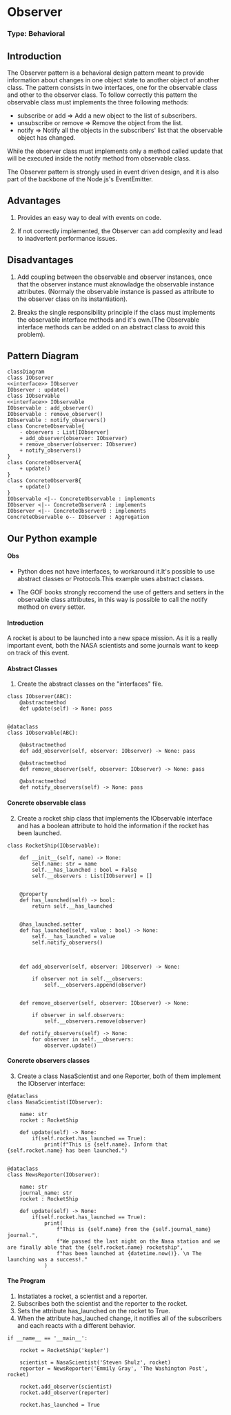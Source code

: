 # Observer

### Type: Behavioral

## Introduction

The Observer pattern is a behavioral design pattern meant to provide information about changes in one object state to another object of another class. The pattern consists in two interfaces, one for the observable class and other to the observer class. To follow correctly this pattern the observable class must implements the three following methods:

* subscribe or add => Add a new object to the list of subscribers.
* unsubscribe or remove => Remove the object from the list.
* notify => Notify all the objects in the subscribers' list that the observable object has changed.

While the observer class must implements only a method called update that will be executed inside the notify method from observable class.

The Observer pattern is strongly used in event driven design, and it is also part of the backbone of the Node.js's EventEmitter.


## Advantages

1. Provides an easy way to deal with events on code.

2. If not correctly implemented, the Observer can add complexity and lead to inadvertent performance issues.

## Disadvantages

1. Add coupling between the observable and observer instances, once that the observer instance must aknowladge the observable instance attributes. (Normaly the observable instance is passed as attribute to the observer class on its instantiation).

2. Breaks the single responsibility principle if the class must implements the observable interface methods and it's own.(The Observable interface methods can be added on an abstract class to avoid this problem).

## Pattern Diagram
```mermaid
classDiagram
class IObserver
<<interface>> IObserver
IObserver : update()
class IObservable
<<interface>> IObservable
IObservable : add_observer()
IObservable : remove_observer()
IObservable : notify_observers()
class ConcreteObservable{
    - observers : List[IObserver] 
    + add_observer(observer: IObserver)
    + remove_observer(observer: IObserver)
    + notify_observers()
}
class ConcreteObserverA{
    + update()
}
class ConcreteObserverB{
    + update()
}
IObservable <|-- ConcreteObservable : implements
IObserver <|-- ConcreteObserverA : implements
IObserver <|-- ConcreteObserverB : implements
ConcreteObservable o-- IObserver : Aggregation 
```

## Our Python example

#### Obs

* Python does not have interfaces, to workaround it.It's possible to use abstract classes or Protocols.This example uses abstract classes. 

* The GOF books strongly reccomend the use of getters and setters in the observable class attributes, in this way is possible to call the notify method on every setter.


#### Introduction

A rocket is about to be launched into a new space mission. As it is a really important event, both the NASA scientists and some journals want to keep on track of this event.


#### Abstract Classes

1. Create the abstract classes on the "interfaces" file. 

```
class IObserver(ABC):
    @abstractmethod
    def update(self) -> None: pass


@dataclass
class IObservable(ABC):

    @abstractmethod
    def add_observer(self, observer: IObserver) -> None: pass

    @abstractmethod
    def remove_observer(self, observer: IObserver) -> None: pass

    @abstractmethod
    def notify_observers(self) -> None: pass

```

#### Concrete observable class

2. Create a rocket ship class that implements the IObservable interface and has a boolean attribute to hold the information if the rocket has been launched.

```
class RocketShip(IObservable):

    def __init__(self, name) -> None:
        self.name: str = name
        self.__has_launched : bool = False
        self.__observers : List[IObserver] = []
    
    
    @property
    def has_launched(self) -> bool:
        return self.__has_launched


    @has_launched.setter
    def has_launched(self, value : bool) -> None:
        self.__has_launched = value
        self.notify_observers()
        
        

    def add_observer(self, observer: IObserver) -> None:
        
        if observer not in self.__observers:
            self.__observers.append(observer)


    def remove_observer(self, observer: IObserver) -> None:

        if observer in self.observers:
            self.__observers.remove(observer)

    def notify_observers(self) -> None:
        for observer in self.__observers:
            observer.update()

```



#### Concrete observers classes

3. Create a class NasaScientist and one Reporter, both of them implement the IObserver interface:

```
@dataclass
class NasaScientist(IObserver):
    
    name: str
    rocket : RocketShip
    
    def update(self) -> None:
        if(self.rocket.has_launched == True):
            print(f"This is {self.name}. Inform that {self.rocket.name} has been launched.")


@dataclass
class NewsReporter(IObserver):
    
    name: str
    journal_name: str
    rocket : RocketShip
    
    def update(self) -> None:
        if(self.rocket.has_launched == True):
            print(
                f"This is {self.name} from the {self.journal_name} journal.", 
                f"We passed the last night on the Nasa station and we are finally able that the {self.rocket.name} rocketship",
                f"has been launched at {datetime.now()}. \n The launching was a success!."
            )

```

#### The Program

1. Instatiates a rocket, a scientist and a reporter.
2. Subscribes both the scientist and the reporter to the rocket.
3. Sets the attribute has_launched on the rocket to True.
4. When the attribute has_lauched change, it notifies all of the subscribers and each reacts with a different behavior.

```
if __name__ == '__main__':
    
    rocket = RocketShip('kepler')
    
    scientist = NasaScientist('Steven Shulz', rocket)
    reporter = NewsReporter('Emmily Gray', 'The Washington Post', rocket)
    
    rocket.add_observer(scientist)
    rocket.add_observer(reporter)
    
    rocket.has_launched = True

```
